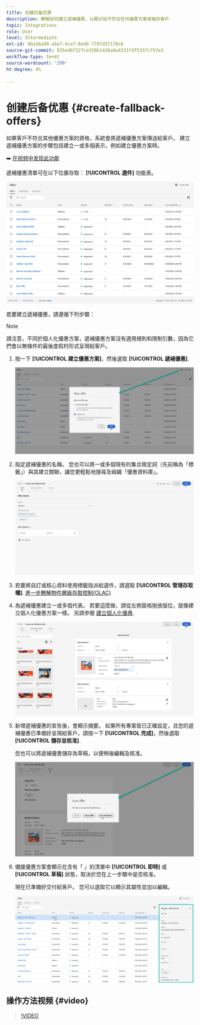 ```yaml
---
title: 创建后备优惠
description: 瞭解如何建立遞補優惠，以顯示給不符合任何優惠方案資格的客戶
topic: Integrations
role: User
level: Intermediate
exl-id: 9ba16ad9-a5e7-4ce7-8ed6-7707d37178c6
source-git-commit: 835e4bf227ce330b1426a9a4331fdf533fc757e3
workflow-type: tm+mt
source-wordcount: '299'
ht-degree: 4%

---
```


# 创建后备优惠 {#create-fallback-offers}

如果客戶不符合其他優惠方案的資格，系統會將遞補優惠方案傳送給客戶。 建立遞補優惠方案的步驟包括建立一或多個表示，例如建立優惠方案時。

➡️ [在视频中发现此功能](#video)

遞補優惠清單可在以下位置存取： **[!UICONTROL 選件]** 功能表。

![](../assets/offers_list.png)

若要建立遞補優惠，請遵循下列步驟：

>[!NOTE]
>
>請注意，不同於個人化優惠方案，遞補優惠方案沒有適用規則和限制引數，因為它們會以無條件的最後度假村形式呈現給客戶。

1. 按一下 **[!UICONTROL 建立優惠方案]**，然後選取 **[!UICONTROL 遞補優惠]**.

   ![](../assets/create_fallback.png)

1. 指定遞補優惠的名稱。 您也可以將一或多個現有的集合限定詞（先前稱為「標籤」）與其建立關聯，讓您更輕鬆地搜尋及組織「優惠資料庫」。

   ![](../assets/fallback_details.png)

1. 若要將自訂或核心資料使用標籤指派給選件，請選取 **[!UICONTROL 管理存取權]**. [進一步瞭解物件層級存取控制(OLAC)](../../administration/object-based-access.md)

1. 為遞補優惠建立一或多個代表。 若要這麼做，請從左側窗格拖放版位，就像建立個人化優惠方案一樣。 另請參閱 [建立個人化優惠](../offer-library/creating-personalized-offers.md).

   ![](../assets/fallback_content.png)

1. 新增遞補優惠的宣告後，會顯示摘要。 如果所有專案皆已正確設定，且您的遞補優惠已準備好呈現給客戶，請按一下 **[!UICONTROL 完成]**，然後選取 **[!UICONTROL 儲存並核准]**.

   您也可以將遞補優惠儲存為草稿，以便稍後編輯及核准。

   ![](../assets/fallback_review.png)

1. 備援優惠方案會顯示在含有「 」的清單中 **[!UICONTROL 即時]** 或 **[!UICONTROL 草稿]** 狀態，取決於您在上一步驟中是否核准。

   現在已準備好交付給客戶。 您可以選取它以顯示其屬性並加以編輯。 <!-- no suppression? -->

   ![](../assets/fallback_created.png)

## 操作方法视频 {#video}

>[!VIDEO](https://video.tv.adobe.com/v/329383?quality=12)

